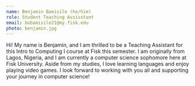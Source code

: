 ```yaml
---
name: Benjamin Bamisile (he/him) 
role: Student Teaching Assisstant
email: bobamisile21@my.fisk.edu
photo: benjamin.jpg
---
```


Hi! My name is Benjamin, and I am thrilled to be a Teaching Assistant for this Intro to Computing I course at Fisk this semester. I am originally from Lagos, Nigeria, and I am currently a computer science sophomore here at Fisk University. Aside from my studies, I love learning languages and enjoy playing video games. I look forward to working with you all and supporting your journey in computer science!